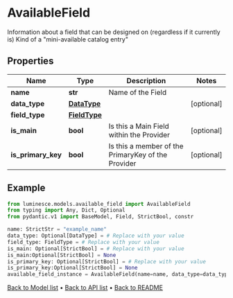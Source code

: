 # AvailableField

Information about a field that can be designed on (regardless if it currently is)  Kind of a \"mini-available catalog entry\"
## Properties
Name | Type | Description | Notes
------------ | ------------- | ------------- | -------------
**name** | **str** | Name of the Field | 
**data_type** | [**DataType**](DataType.md) |  | [optional] 
**field_type** | [**FieldType**](FieldType.md) |  | 
**is_main** | **bool** | Is this a Main Field within the Provider | [optional] 
**is_primary_key** | **bool** | Is this a member of the PrimaryKey of the Provider | [optional] 
## Example

```python
from luminesce.models.available_field import AvailableField
from typing import Any, Dict, Optional
from pydantic.v1 import BaseModel, Field, StrictBool, constr

name: StrictStr = "example_name"
data_type: Optional[DataType] = # Replace with your value
field_type: FieldType = # Replace with your value
is_main: Optional[StrictBool] = # Replace with your value
is_main:Optional[StrictBool] = None
is_primary_key: Optional[StrictBool] = # Replace with your value
is_primary_key:Optional[StrictBool] = None
available_field_instance = AvailableField(name=name, data_type=data_type, field_type=field_type, is_main=is_main, is_primary_key=is_primary_key)

```

[Back to Model list](../README.md#documentation-for-models) &#8226; [Back to API list](../README.md#documentation-for-api-endpoints) &#8226; [Back to README](../README.md)

